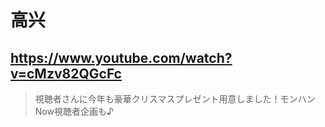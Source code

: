 # 高兴

## https://www.youtube.com/watch?v=cMzv82QGcFc

> 視聴者さんに今年も豪華クリスマスプレゼント用意しました！モンハンNow視聴者企画も♪ 
